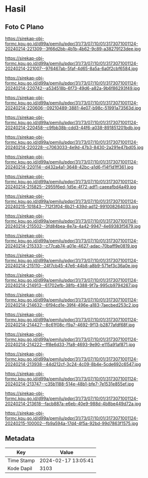 # Hasil

## Foto C Plano

https://sirekap-obj-formc.kpu.go.id/d99a/pemilu/pdpr/31/73/07/10/01/3173071001124-20240214-221309--3f66d2bb-4b1b-4b62-9c89-a38279123dee.jpg

https://sirekap-obj-formc.kpu.go.id/d99a/pemilu/pdpr/31/73/07/10/01/3173071001124-20240214-221007--976467ab-5faf-4d65-8a5a-6a0f2cbf6584.jpg

https://sirekap-obj-formc.kpu.go.id/d99a/pemilu/pdpr/31/73/07/10/01/3173071001124-20240214-220742--a534518b-6f73-49d6-a82a-9b6f86293f49.jpg

https://sirekap-obj-formc.kpu.go.id/d99a/pemilu/pdpr/31/73/07/10/01/3173071001124-20240214-220606--09210489-3881-4e07-b98c-51991a73563d.jpg

https://sirekap-obj-formc.kpu.go.id/d99a/pemilu/pdpr/31/73/07/10/01/3173071001124-20240214-220458--c9fbb38b-cdd3-44f6-a038-891851201bdb.jpg

https://sirekap-obj-formc.kpu.go.id/d99a/pemilu/pdpr/31/73/07/10/01/3173071001124-20240214-220228--c7063033-4e9d-47b3-8430-2a291e47bd05.jpg

https://sirekap-obj-formc.kpu.go.id/d99a/pemilu/pdpr/31/73/07/10/01/3173071001124-20240214-220114--d432a4a1-3648-42bc-a1d6-f14f1d1ff361.jpg

https://sirekap-obj-formc.kpu.go.id/d99a/pemilu/pdpr/31/73/07/10/01/3173071001124-20240214-215825--2955f6ed-1d5e-4f72-adf1-caeeafbd4a49.jpg

https://sirekap-obj-formc.kpu.go.id/d99a/pemilu/pdpr/31/73/07/10/01/3173071001124-20240215-101843--712f3f04-6b21-439d-ad12-991008264033.jpg

https://sirekap-obj-formc.kpu.go.id/d99a/pemilu/pdpr/31/73/07/10/01/3173071001124-20240214-215502--3fd84bea-8e7a-4a42-9947-4e69383f5679.jpg

https://sirekap-obj-formc.kpu.go.id/d99a/pemilu/pdpr/31/73/07/10/01/3173071001124-20240214-215333--c77cab74-a01e-4627-adac-70baff9e0819.jpg

https://sirekap-obj-formc.kpu.go.id/d99a/pemilu/pdpr/31/73/07/10/01/3173071001124-20240214-215110--24f7cb45-47e6-44b8-a8b9-571ef3c36a0e.jpg

https://sirekap-obj-formc.kpu.go.id/d99a/pemilu/pdpr/31/73/07/10/01/3173071001124-20240214-214913--61702efb-38fb-4388-9f7a-995cb9794267.jpg

https://sirekap-obj-formc.kpu.go.id/d99a/pemilu/pdpr/31/73/07/10/01/3173071001124-20240214-214632--6f94cd1e-39f4-496e-a183-7aecbed253c2.jpg

https://sirekap-obj-formc.kpu.go.id/d99a/pemilu/pdpr/31/73/07/10/01/3173071001124-20240214-214427--8c61f08c-f9a7-4692-9f13-b2877afdf68f.jpg

https://sirekap-obj-formc.kpu.go.id/d99a/pemilu/pdpr/31/73/07/10/01/3173071001124-20240214-214222--ff8e6d33-7fa8-4693-9e90-e115a91af871.jpg

https://sirekap-obj-formc.kpu.go.id/d99a/pemilu/pdpr/31/73/07/10/01/3173071001124-20240214-213938--44d212cf-3c24-4c09-8b4e-5cde692c6547.jpg

https://sirekap-obj-formc.kpu.go.id/d99a/pemilu/pdpr/31/73/07/10/01/3173071001124-20240214-213747--c35b1188-514e-48b1-bfe7-7e1531e855ef.jpg

https://sirekap-obj-formc.kpu.go.id/d99a/pemilu/pdpr/31/73/07/10/01/3173071001124-20240214-213618--facb887a-e6eb-40e9-988d-4b8be449d72a.jpg

https://sirekap-obj-formc.kpu.go.id/d99a/pemilu/pdpr/31/73/07/10/01/3173071001124-20240215-100002--fb9a594a-17d4-4f5a-92bd-99d7863f1575.jpg


## Metadata

| Key        | Value               |
| ---------- | ------------------- |
| Time Stamp | 2024-02-17 13:05:41 |
| Kode Dapil | 3103                |



